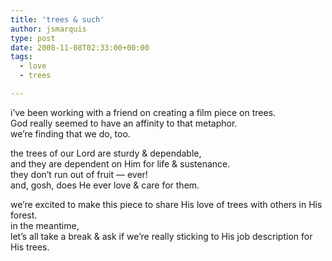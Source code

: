 ```yaml
---
title: 'trees & such'
author: jsmarquis
type: post
date: 2008-11-08T02:33:00+00:00
tags:
  - love
  - trees

---
```

i&#8217;ve been working with a friend on creating a film piece on trees.  
God really seemed to have an affinity to that metaphor.  
we&#8217;re finding that we do, too.

the trees of our Lord are sturdy & dependable,  
and they are dependent on Him for life & sustenance.  
they don&#8217;t run out of fruit &#8212; ever!  
and, gosh, does He ever love & care for them.

we&#8217;re excited to make this piece to share His love of trees with others in His forest.  
in the meantime,  
let&#8217;s all take a break & ask if we&#8217;re really sticking to His job description for His trees.